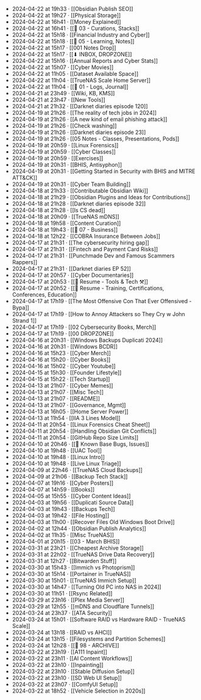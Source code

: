 - 2024-04-22 at 19h33 · [[Obsidian Publish SEO]]
- 2024-04-22 at 19h27 · [[Physical Storage]]
- 2024-04-22 at 16h41 · [[Money Explained]]
- 2024-04-22 at 16h41 · [[📁 03 - Curations, Stacks]]
- 2024-04-22 at 15h18 · [[Financial Industry and Cyber]]
- 2024-04-22 at 15h18 · [[📁 05 - Learning, Notes]]
- 2024-04-22 at 15h17 · [[001 Notes Drop]]
- 2024-04-22 at 15h17 · [[⬇ INBOX, DROPZONE]]
- 2024-04-22 at 15h16 · [[Annual Reports and Cyber Stats]]
- 2024-04-22 at 15h07 · [[Cyber Movies]]
- 2024-04-22 at 11h05 · [[Dataset Available Space]]
- 2024-04-22 at 11h04 · [[TrueNAS Scale Home Server]]
- 2024-04-22 at 11h04 · [[📁 01 - Logs, Journal]]
- 2024-04-21 at 23h49 · [[Wiki, KB, KMS]]
- 2024-04-21 at 23h47 · [[New Tools]]
- 2024-04-21 at 21h32 · [[Darknet diaries episode 120]]
- 2024-04-19 at 21h26 · [[The reality of tech jobs in 2024]]
- 2024-04-19 at 21h26 · [[A new kind of email phishing attack]]
- 2024-04-19 at 21h26 · [[Check washing]]
- 2024-04-19 at 21h26 · [[Darknet diaries episode 23]]
- 2024-04-19 at 21h26 · [[05 Notes - Classes, Presentations, Pods]]
- 2024-04-19 at 20h59 · [[Linux Forensics]]
- 2024-04-19 at 20h59 · [[Cyber Classes]]
- 2024-04-19 at 20h59 · [[Exercises]]
- 2024-04-19 at 20h31 · [[BHIS, Antisyphon]]
- 2024-04-19 at 20h31 · [[Getting Started in Security with BHIS and MITRE ATT&CK]]
- 2024-04-19 at 20h31 · [[Cyber Team Building]]
- 2024-04-18 at 21h33 · [[Contributable Obsidian Wiki]]
- 2024-04-18 at 21h29 · [[Obsidian Plugins and Ideas for Contributions]]
- 2024-04-18 at 21h28 · [[Darknet diaries episode 32]]
- 2024-04-18 at 21h28 · [[Is CS dead]]
- 2024-04-18 at 20h09 · [[TrueNAS mDNS]]
- 2024-04-18 at 19h58 · [[Content Curation]]
- 2024-04-18 at 19h43 · [[📁 07 - Business]]
- 2024-04-18 at 12h22 · [[COBRA Insurance Between Jobs]]
- 2024-04-17 at 21h31 · [[The cybersecurity hiring gap]]
- 2024-04-17 at 21h31 · [[Fintech and Payment Card Risks]]
- 2024-04-17 at 21h31 · [[Punchmade Dev and Famous Scammers Rappers]]
- 2024-04-17 at 21h31 · [[Darknet diaries EP 52]]
- 2024-04-17 at 20h57 · [[Cyber Documentaries]]
- 2024-04-17 at 20h53 · [[📄 Resume - Tools & Tech ⚒️]]
- 2024-04-17 at 20h52 · [[📄 Resume - Training, Certifications, Conferences, Education]]
- 2024-04-17 at 17h19 · [[The Most Offensive Con That Ever Offensived - Bypa]]
- 2024-04-17 at 17h19 · [[How to Annoy Attackers so They Cry w John Strand 1]]
- 2024-04-17 at 17h19 · [[02 Cybersecurity Books, Merch]]
- 2024-04-17 at 17h19 · [[00 DROPZONE]]
- 2024-04-16 at 20h31 · [[Windows Backups Duplicati 2024]]
- 2024-04-16 at 20h31 · [[Windows BCDR]]
- 2024-04-16 at 15h23 · [[Cyber Merch]]
- 2024-04-16 at 15h20 · [[Cyber Books]]
- 2024-04-16 at 15h02 · [[Cyber Youtube]]
- 2024-04-15 at 15h30 · [[Founder Lifestyle]]
- 2024-04-15 at 15h22 · [[Tech Startup]]
- 2024-04-13 at 21h07 · [[Cyber Memes]]
- 2024-04-13 at 21h07 · [[Misc Tech]]
- 2024-04-13 at 21h07 · [[README]]
- 2024-04-13 at 21h07 · [[Governance, Mgmt]]
- 2024-04-13 at 16h05 · [[Home Server Power]]
- 2024-04-13 at 11h54 · [[IIA 3 Lines Model]]
- 2024-04-11 at 20h54 · [[Linux Forensics Cheat Sheet]]
- 2024-04-11 at 20h54 · [[Handling Obsidian Git Conflicts]]
- 2024-04-11 at 20h54 · [[GitHub Repo Size Limits]]
- 2024-04-10 at 20h46 · [[🐛 Known Base Bugs, Issues]]
- 2024-04-10 at 19h48 · [[UAC Tool]]
- 2024-04-10 at 19h48 · [[Linux Intro]]
- 2024-04-10 at 19h48 · [[Live Linux Triage]]
- 2024-04-09 at 22h46 · [[TrueNAS Cloud Backups]]
- 2024-04-09 at 21h06 · [[Backup Tech Stack]]
- 2024-04-07 at 19h16 · [[Cyber Posters]]
- 2024-04-07 at 14h59 · [[Books]]
- 2024-04-05 at 15h55 · [[Cyber Content Ideas]]
- 2024-04-03 at 19h56 · [[Duplicati Source Data]]
- 2024-04-03 at 19h43 · [[Backups Tech]]
- 2024-04-03 at 19h42 · [[File Hosting]]
- 2024-04-03 at 11h00 · [[Recover Files Old Windows Boot Drive]]
- 2024-04-02 at 12h44 · [[Obsidian Publish Analytics]]
- 2024-04-02 at 11h35 · [[Misc TrueNAS]]
- 2024-04-01 at 20h15 · [[03 - March BHIS]]
- 2024-03-31 at 23h21 · [[Cheapest Archive Storage]]
- 2024-03-31 at 22h02 · [[TrueNAS Drive Data Recovery]]
- 2024-03-31 at 12h27 · [[Bitwarden Stuff]]
- 2024-03-30 at 15h43 · [[Immich vs Photoprism]]
- 2024-03-30 at 15h14 · [[Portainer in TrueNAS]]
- 2024-03-30 at 15h01 · [[TrueNAS Immich Setup]]
- 2024-03-30 at 14h47 · [[Turning Old PC into NAS in 2024]]
- 2024-03-30 at 11h51 · [[Rsync Related]]
- 2024-03-29 at 23h16 · [[Plex Media Server]]
- 2024-03-29 at 12h55 · [[mDNS and Cloudflare Tunnels]]
- 2024-03-24 at 23h37 · [[ATA Security]]
- 2024-03-24 at 15h01 · [[Software RAID vs Hardware RAID - TrueNAS Scale]]
- 2024-03-24 at 13h18 · [[RAID vs AHCI]]
- 2024-03-24 at 13h15 · [[Filesystems and Partition Schemes]]
- 2024-03-24 at 12h28 · [[📁 98 - ARCHIVE]]
- 2024-03-22 at 23h19 · [[A111 Inpaint]]
- 2024-03-22 at 23h11 · [[AI Content Workflows]]
- 2024-03-22 at 23h10 · [[Inpainting]]
- 2024-03-22 at 23h10 · [[Stable Diffusion Setup]]
- 2024-03-22 at 23h10 · [[SD Web UI Setup]]
- 2024-03-22 at 23h07 · [[ComfyUI Setup]]
- 2024-03-22 at 18h52 · [[Vehicle Selection in 2020s]]
